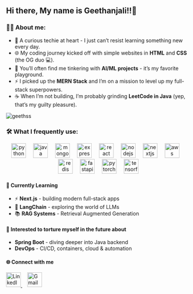 ## Hi there, My name is Geethanjali!!👋



<h3>👩‍💻 About me:</h3>

<ul>
  <li>🌱 A curious techie at heart - I just can’t resist learning something new every day.</li>
  <li>🌐 My coding journey kicked off with simple websites in <b>HTML</b> and <b>CSS</b> (the OG duo 💻).</li>
  <li>🤖 You’ll often find me tinkering with <b>AI/ML projects</b> - it’s my favorite playground.</li>
  <li>⚡ I picked up the <b>MERN Stack</b> and I’m on a mission to level up my full-stack superpowers.</li>
  <li>☕ When I’m not building, I’m probably grinding <b>LeetCode in Java</b> (yep, that’s my guilty pleasure).</li>
</ul>
<p align="left"> <img src="https://komarev.com/ghpvc/?username=geethss&label=Profile%20views&color=0e75b6&style=flat" alt="geethss" /> </p>

<h3 align="left">🛠️ What I frequently use:</h3>
<div align="center">
  <!-- Python -->
  <img src="https://cdn.jsdelivr.net/gh/devicons/devicon/icons/python/python-original.svg" height="40" alt="python logo" />
  <img width="12" />
  
  <!-- Java -->
  <img src="https://cdn.jsdelivr.net/gh/devicons/devicon/icons/java/java-original.svg" height="40" alt="java logo" />
  <img width="12" />
  
  <!-- MERN Stack -->
  <img src="https://cdn.jsdelivr.net/gh/devicons/devicon/icons/mongodb/mongodb-original.svg" height="40" alt="mongodb logo" />
  <img width="12" />
  <img src="https://skillicons.dev/icons?i=express" height="40" alt="express logo" />
  <img width="12" />
  <img src="https://cdn.jsdelivr.net/gh/devicons/devicon/icons/react/react-original.svg" height="40" alt="react logo" />
  <img width="12" />
  <img src="https://cdn.jsdelivr.net/gh/devicons/devicon/icons/nodejs/nodejs-original.svg" height="40" alt="nodejs logo" />
  <img width="12" />

  <!-- Next.js -->
  <img src="https://skillicons.dev/icons?i=nextjs" height="40" alt="nextjs logo" />
  <img width="12" />

  <!-- AWS -->
  <img src="https://skillicons.dev/icons?i=aws" height="40" alt="aws logo" />
  <img width="12" />

  <!-- Redis -->
  <img src="https://cdn.jsdelivr.net/gh/devicons/devicon/icons/redis/redis-original.svg" height="40" alt="redis logo" />
  <img width="12" />

  <!-- FastAPI -->
  <img src="https://cdn.jsdelivr.net/gh/devicons/devicon/icons/fastapi/fastapi-original.svg" height="40" alt="fastapi logo" />
  <img width="12" />

  <!-- PyTorch -->
  <img src="https://cdn.jsdelivr.net/gh/devicons/devicon/icons/pytorch/pytorch-original.svg" height="40" alt="pytorch logo" />
  <img width="12" />

  <!-- TensorFlow -->
  <img src="https://cdn.jsdelivr.net/gh/devicons/devicon/icons/tensorflow/tensorflow-original.svg" height="40" alt="tensorflow logo" />
</div>

<h4>🚀 Currently Learning</h4>
<ul>
  <li>⚡ <b>Next.js</b> - building modern full-stack apps</li>
  <li>🧠 <b>LangChain</b> - exploring the world of LLMs</li>
  <li>📚 <b>RAG Systems</b> - Retrieval Augmented Generation</li>
</ul>

<h4>🎯 Interested to torture myself in the future about</h4>
<ul>
  <li><b>Spring Boot</b> - diving deeper into Java backend</li>
  <li><b>DevOps</b> - CI/CD, containers, cloud & automation</li>
</ul>

<h4>🌐 Connect with me</h4>
<p align="left">
  <a href="https://www.linkedin.com/in/geethanjalips/" target="_blank">
    <img src="https://cdn.jsdelivr.net/gh/devicons/devicon/icons/linkedin/linkedin-original.svg" height="40" alt="LinkedIn logo"/>
  </a>

  <img width="10"/>

  <a href="mailto:psrigeethanjali@gmail.com">
    <img src="https://cdn.simpleicons.org/gmail/EA4335" height="40" alt="Gmail logo"/>
  </a>
</p>


<!--
**Geethss/Geethss** is a ✨ _special_ ✨ repository because its `README.md` (this file) appears on your GitHub profile.

Here are some ideas to get you started:

- 🔭 I’m currently working on ...
- 🌱 I’m currently learning ...
- 👯 I’m looking to collaborate on ...
- 🤔 I’m looking for help with ...
- 💬 Ask me about ...
- 📫 How to reach me: ...
- 😄 Pronouns: ...
- ⚡ Fun fact: ...
-->
